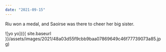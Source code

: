 ```yaml
---
date: "2021-09-15"
---
```


Riu won a medal, and Saoirse was there to cheer her big sister.

![yo yo]({{ site.baseurl }}/assets/images/2021/48a03d55f9cbb9baa07869649c46f77739073a85.jpg)
